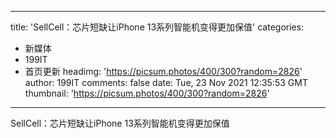 
---
title: 'SellCell：芯片短缺让iPhone 13系列智能机变得更加保值'
categories: 
 - 新媒体
 - 199IT
 - 首页更新
headimg: 'https://picsum.photos/400/300?random=2826'
author: 199IT
comments: false
date: Tue, 23 Nov 2021 12:35:53 GMT
thumbnail: 'https://picsum.photos/400/300?random=2826'
---

<div>   
SellCell：芯片短缺让iPhone 13系列智能机变得更加保值  
</div>
            